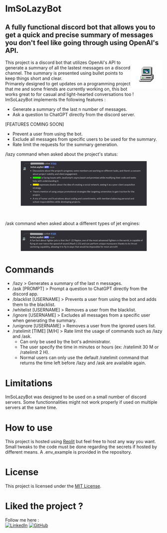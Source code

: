 # ImSoLazyBot

## A fully functional discord bot that allows you to get a quick and precise summary of messages you don't feel like going through using OpenAI's API.

<img src="./img/DiscordBot.png" alt="Bot's logo" align="right" width="20%" height="20%">

This project is a discord bot that utilizes OpenAI's API to generate a summary of all the lastest messages on
a discord channel. The summary is presented using bullet points to keep things short and clear.
<br />Primarely designed to get updates on a programming project that me and some friends are currently working on,
this bot works great to for casual and light-hearted conversations too !
<br />ImSoLazyBot implements the following features : 

* Generate a summary of the last n number of messages.
* Ask a question to ChatGPT directly from the discord server.
  
[FEATURES COMING SOON]
* Prevent a user from using the bot.
* Exclude all messages from  specific users to be used for the summary.
* Rate limit the requests for the summary generation.

<p>/lazy command when asked about the project's status:</p>
<p align="center">
 <img src="./img/Summary.png"
   alt="Summary example" width="80%" heigth="80%">
</p>

<br />

<p>/ask command when asked about a different types of jet engines:</p>
<p align="center">
 <img src="./img/Ask.png"
   alt="Summary example" width="80%" heigth="80%">
</p>

# Commands
* /lazy > Generates a summary of the last n messages.
* /ask [PROMPT] > Prompt a question to ChatGPT directly from the discord app.
* /blacklist [USERNAME] > Prevents a user from using the bot and adds them to the blacklist.
* /whitelist [USERNAME] > Removes a user from the blacklist.
* /ignore [USERNAME] > Excludes all messages from a specific user when generating the summary.
* /unignore [USERNAME] > Removes a user from the ignored users list.
* /ratelimit [TIME] [M/H] > Rate limit the usage of commands such as /lazy and /ask.
  * Can only be used by the bot's administrator.
  * The user specify the time in minutes or hours (ex: /ratelimit 30 M or /ratelimit 2 H).
  * Normal users can only use the default /ratelimit command that returns the time left before /lazy and /ask are available again.
  
# Limitations
ImSoLazyBot was designed to be used on a small number of discord servers. Some functionnalities might not work properly
if used on multiple servers at the same time.

# How to use
This project is hosted using [Replit](https://replit.com/) but feel free to host any way you want. Small tweaks to the code must be done
regarding the secrets if hosted by different means. A .env_example is provided in the repository.

# License
This project is licensed under the [MIT License](./LICENSE).

# Liked the project ? 
Follow me here : <br />
[![LinkedIn](https://custom-icon-badges.demolab.com/badge/LinkedIn-0A66C2?logo=linkedin-white&logoColor=fff)](https://www.linkedin.com/in/eric-marin-mejia-653317289/) 
[![GitHub](https://img.shields.io/badge/GitHub-%23121011.svg?logo=github&logoColor=white)](https://github.com/EricMarinMejia)

<!-- Feeling generous ? You can buy me a coffee here : -->


